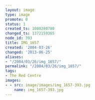 ```yaml
---
layout: image
type: image
promote: 0
status: 1
created_ts: 1080280780
changed_ts: 1372159365
node_id: 393
title: IMG_1657
created: '2004-03-26'
changed: '2013-06-25'
aliases:
- "/2004/03/26/img_1657/"
permalink: "/2004/03/26/img_1657/"
tags:
- The Red Centre
images:
- - src: image/images/img_1657-393.jpg
    name: img_1657-393.jpg
---
```


